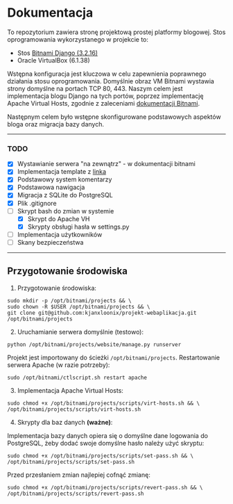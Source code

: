 # Dokumentacja

To repozytorium zawiera stronę projektową prostej platformy blogowej. Stos oprogramowania wykorzystanego w projekcie to:
- Stos [Bitnami Django (3.2.16)](https://bitnami.com/stack/django)
- Oracle VirtualBox (6.1.38)

Wstępna konfiguracja jest kluczowa w celu zapewnienia poprawnego działania stosu oprogramowania. Domyślnie obraz VM Bitnami wystawia strony domyślne na portach TCP 80, 443. Naszym celem jest implementacja blogu Django na tych portów, poprzez implementację Apache Virtual Hosts, zgodnie z zaleceniami [dokumentacji Bitnami](https://docs.bitnami.com/virtual-machine/infrastructure/django/get-started/deploy-django-project/).

Następnym celem było wstępne skonfigurowane podstawowych aspektów bloga oraz migracja bazy danych.

---
### TODO
- [X] Wystawianie serwera "na zewnątrz" - w dokumentacji bitnami
- [X] Implementacja template z [linka](https://djangocentral.com/building-a-blog-application-with-django/)
- [X] Podstawowy system komentarzy
- [X] Podstawowa nawigacja
- [X] Migracja z SQLite do PostgreSQL
- [X] Plik .gitignore
- [ ] Skrypt bash do zmian w systemie
	- [X] Skrypt do Apache VH
	- [X] Skrypty obsługi hasła w settings.py 
- [ ] Implementacja użytkowników
- [ ] Skany bezpieczeństwa
- --


## Przygotowanie środowiska

1. Przygotowanie środowiska:
```
sudo mkdir -p /opt/bitnami/projects && \
sudo chown -R $USER /opt/bitnami/projects && \
git clone git@github.com:kjanxloonix/projekt-webaplikacja.git /opt/bitnami/projects
```
2. Uruchamianie serwera domyślnie (testowo):
```
python /opt/bitnami/projects/website/manage.py runserver
```

Projekt jest importowany do ścieżki `/opt/bitnami/projects`.
Restartowanie serwera Apache (w razie potrzeby):
```
sudo /opt/bitnami/ctlscript.sh restart apache
```
3. Implementacja Apache Virtual Hosts:
```
sudo chmod +x /opt/bitnami/projects/scripts/virt-hosts.sh && \
/opt/bitnami/projects/scripts/virt-hosts.sh
```
4. Skrypty dla baz danych **(ważne)**:

Implementacja bazy danych opiera się o domyślne dane logowania do PostgreSQL, żeby dodać swoje domyślne hasło należy użyć skryptu:
```
sudo chmod +x /opt/bitnami/projects/scripts/set-pass.sh && \
/opt/bitnami/projects/scripts/set-pass.sh
```
Przed przesłaniem zmian najlepiej cofnąć zmianę:
```
sudo chmod +x /opt/bitnami/projects/scripts/revert-pass.sh && \
/opt/bitnami/projects/scripts/revert-pass.sh
```
